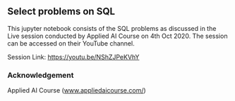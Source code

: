## Select problems on SQL 
This jupyter notebook consists of the SQL problems as discussed in the Live session conducted by Applied AI Course on 4th Oct 2020.
The session can be accessed on their YouTube channel. 

Session Link: https://youtu.be/NShZJPeKVhY
      
### Acknowledgement

Applied AI Course (www.appliedaicourse.com/)
